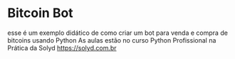 # Bitcoin Bot

esse é um exemplo didático de como criar um bot para venda e compra de bitcoins usando Python 
As aulas estão no curso Python Profissional na Prática da Solyd
https://solyd.com.br